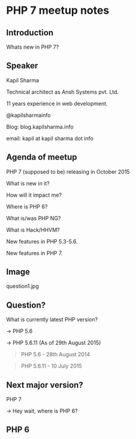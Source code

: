 # PHP 7 meetup notes

## Introduction
Whats new in PHP 7?

## Speaker
Kapil Sharma

Technical architect as Ansh Systems pvt. Ltd.

11 years experience in web development.

@kapilsharmainfo

Blog: blog.kapilsharma.info

email: kapil at kapil sharma dot info

## Agenda of meetup
PHP 7 (supposed to be) releasing in October 2015

What is new in it?

How will it impact me?

Where is PHP 6?

What is/was PHP NG?

What is Hack/HHVM?

New features in PHP 5.3-5.6.

New features in PHP 7.

## Image

question1.jpg

## Question?

What is currently latest PHP version?

-> PHP 5.6

-> PHP 5.6.11 (As of 29th August 2015)

> PHP 5.6 - 28th August 2014

> PHP 5.6.11 - 10 July 2015

##  Next major version?
PHP 7

-> Hey wait, where is PHP 6?

## PHP 6
